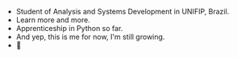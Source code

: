 - Student of Analysis and Systems Development in UNIFIP, Brazil.
- Learn more and more.                                                
- Apprenticeship in Python so far.                                       
- And yep, this is me for now, I'm still growing.
- 🐧
